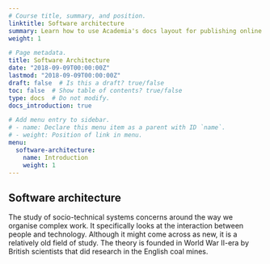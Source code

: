 ```yaml
---
# Course title, summary, and position.
linktitle: Software architecture
summary: Learn how to use Academia's docs layout for publishing online courses, software documentation, and tutorials.
weight: 1

# Page metadata.
title: Software Architecture
date: "2018-09-09T00:00:00Z"
lastmod: "2018-09-09T00:00:00Z"
draft: false  # Is this a draft? true/false
toc: false  # Show table of contents? true/false
type: docs  # Do not modify.
docs_introduction: true

# Add menu entry to sidebar.
# - name: Declare this menu item as a parent with ID `name`.
# - weight: Position of link in menu.
menu:
  software-architecture:
    name: Introduction
    weight: 1
---
```


## Software architecture

The study of socio-technical systems concerns around the way we organise complex work. It specifically looks at the interaction between people and technology. Although it might come across as new, it is a relatively old field of study. The theory is founded in World War II-era by British scientists that did research in the English coal mines.